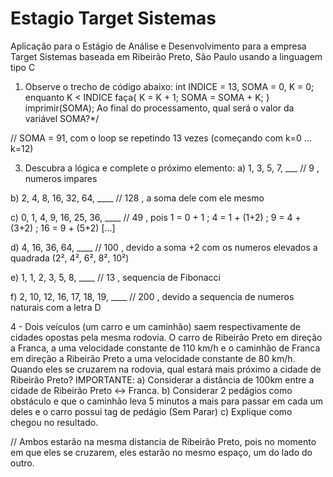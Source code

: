 # Estagio Target Sistemas
Aplicação para o Estágio de Análise e Desenvolvimento para a empresa Target Sistemas baseada em Ribeirão Preto, São Paulo usando a linguagem tipo C

1) Observe o trecho de código abaixo:
	int INDICE = 13, SOMA = 0, K = 0;
	enquanto K < INDICE faça{
	K = K + 1;
	SOMA = SOMA + K;
	}
	imprimir(SOMA);
	Ao final do processamento, qual será o valor da variável SOMA?*/


//    SOMA = 91, com o loop se repetindo 13 vezes (começando com k=0 ... k=12)


3) Descubra a lógica e complete o próximo elemento:
a) 1, 3, 5, 7, ___ 		   // 9 , numeros impares

b) 2, 4, 8, 16, 32, 64, ____ 	   // 128 , a soma dele com ele mesmo

c) 0, 1, 4, 9, 16, 25, 36, ____    // 49 , pois 1 = 0 + 1 ; 4 = 1 + (1+2) ; 9 = 4 + (3+2) ; 16 = 9 + (5+2) [...]

d) 4, 16, 36, 64, ____		   // 100 , devido a soma +2 com os numeros elevados a quadrada (2², 4², 6², 8², 10²)

e) 1, 1, 2, 3, 5, 8, ____ 	   // 13 , sequencia de Fibonacci

f) 2, 10, 12, 16, 17, 18, 19, ____ // 200 , devido a sequencia de numeros naturais com a letra D


4 - Dois veículos (um carro e um caminhão) saem respectivamente de cidades opostas pela mesma rodovia. 
O carro de Ribeirão Preto em direção a Franca, a uma velocidade constante de 110 km/h e o caminhão de Franca em direção a Ribeirão Preto 
a uma velocidade constante de 80 km/h. Quando eles se cruzarem na rodovia, qual estará mais próximo a cidade de Ribeirão Preto?
IMPORTANTE:
a) Considerar a distância de 100km entre a cidade de Ribeirão Preto <-> Franca.
b) Considerar 2 pedágios como obstáculo e que o caminhão leva 5 minutos a mais para passar em cada um deles e o carro possui tag de pedágio (Sem Parar)
c) Explique como chegou no resultado.

//	Ambos estarão na mesma distancia de Ribeirão Preto, pois no momento em que eles se cruzarem, eles estarão no mesmo espaço, um do lado do outro.





